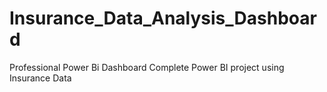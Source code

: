 # Insurance_Data_Analysis_Dashboard
Professional Power Bi Dashboard
Complete Power BI project using Insurance Data
